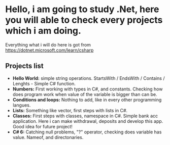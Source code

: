 # Hello, i am going to study .Net, here you will able to check every projects which i am doing.
Everything what i will do here is got from https://dotnet.microsoft.com/learn/csharp
## Projects list
* **Hello World:** simple string operations. StartsWith / EndsWith / Contains / Lenghts - Simple C# function.
* **Numbers:** First working with types in C#, and constants. Checking how does program work when value of the variable is bigger than can be.
* **Conditions and loops:** Nothing to add, like in every other programming langues.
* **Lists:** Something like vector, first steps with lists in C#.
* **Classes:** First steps with classes, namespace in C#. Simple bank acc application. Here i can make withdrawal, deposits and develop this app. Good idea for future project!
* **C# 6:** Catching null problems, "?" operator, checking does variable has value. Nameof, and directonaries.